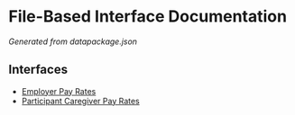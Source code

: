 # File-Based Interface Documentation

_Generated from datapackage.json_

## Interfaces

- [Employer Pay Rates](employer-pay-rates.md)
- [Participant Caregiver Pay Rates](participant-caregiver-pay-rates.md)